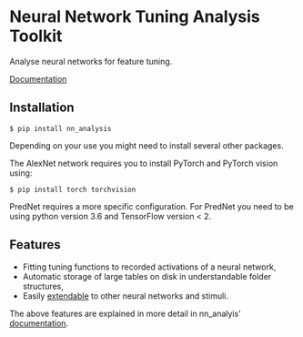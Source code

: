 Neural Network Tuning Analysis Toolkit
====

Analyse neural networks for feature tuning.



[Documentation]

[Documentation]: https://nn-analysis.github.io/nn_tuning/nn_tuning.html

Installation
------------

    $ pip install nn_analysis

Depending on your use you might need to install several other packages.

The AlexNet network requires you to install PyTorch and PyTorch vision using:

    $ pip install torch torchvision

PredNet requires a more specific configuration. For PredNet you need to be using python version 3.6 and TensorFlow version < 2.

Features
--------

* Fitting tuning functions to recorded activations of a neural network,
* Automatic storage of large tables on disk in understandable folder structures,
* Easily [extendable] to other neural networks and stimuli.

[extendable]: https://nn-analysis.github.io/nn_tuning/nn_tuning.html#adding-new-neural-networks-to-the-code-analysis-system

The above features are explained in more detail in nn_analyis' [documentation].
